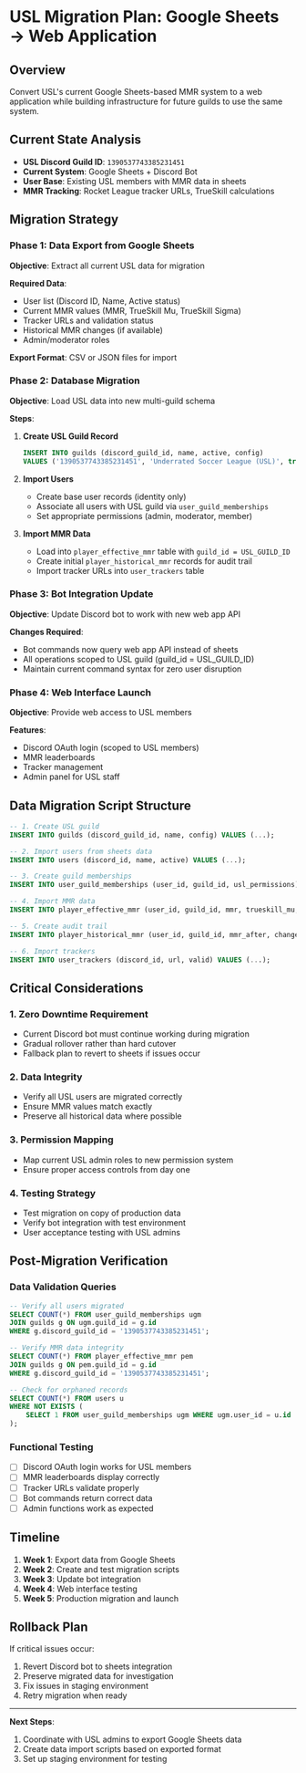 # USL Migration Plan: Google Sheets → Web Application

## Overview
Convert USL's current Google Sheets-based MMR system to a web application while building infrastructure for future guilds to use the same system.

## Current State Analysis
- **USL Discord Guild ID**: `1390537743385231451`
- **Current System**: Google Sheets + Discord Bot
- **User Base**: Existing USL members with MMR data in sheets
- **MMR Tracking**: Rocket League tracker URLs, TrueSkill calculations

## Migration Strategy

### Phase 1: Data Export from Google Sheets
**Objective**: Extract all current USL data for migration

**Required Data**:
- User list (Discord ID, Name, Active status)
- Current MMR values (MMR, TrueSkill Mu, TrueSkill Sigma)
- Tracker URLs and validation status
- Historical MMR changes (if available)
- Admin/moderator roles

**Export Format**: CSV or JSON files for import

### Phase 2: Database Migration
**Objective**: Load USL data into new multi-guild schema

**Steps**:
1. **Create USL Guild Record**
   ```sql
   INSERT INTO guilds (discord_guild_id, name, active, config)
   VALUES ('1390537743385231451', 'Underrated Soccer League (USL)', true, {...});
   ```

2. **Import Users**
   - Create base user records (identity only)
   - Associate all users with USL guild via `user_guild_memberships`
   - Set appropriate permissions (admin, moderator, member)

3. **Import MMR Data**
   - Load into `player_effective_mmr` table with `guild_id = USL_GUILD_ID`
   - Create initial `player_historical_mmr` records for audit trail
   - Import tracker URLs into `user_trackers` table

### Phase 3: Bot Integration Update
**Objective**: Update Discord bot to work with new web app API

**Changes Required**:
- Bot commands now query web app API instead of sheets
- All operations scoped to USL guild (guild_id = USL_GUILD_ID)
- Maintain current command syntax for zero user disruption

### Phase 4: Web Interface Launch
**Objective**: Provide web access to USL members

**Features**:
- Discord OAuth login (scoped to USL members)
- MMR leaderboards
- Tracker management
- Admin panel for USL staff

## Data Migration Script Structure

```sql
-- 1. Create USL guild
INSERT INTO guilds (discord_guild_id, name, config) VALUES (...);

-- 2. Import users from sheets data
INSERT INTO users (discord_id, name, active) VALUES (...);

-- 3. Create guild memberships  
INSERT INTO user_guild_memberships (user_id, guild_id, usl_permissions) VALUES (...);

-- 4. Import MMR data
INSERT INTO player_effective_mmr (user_id, guild_id, mmr, trueskill_mu, trueskill_sigma) VALUES (...);

-- 5. Create audit trail
INSERT INTO player_historical_mmr (user_id, guild_id, mmr_after, change_reason) VALUES (...);

-- 6. Import trackers
INSERT INTO user_trackers (discord_id, url, valid) VALUES (...);
```

## Critical Considerations

### 1. Zero Downtime Requirement
- Current Discord bot must continue working during migration
- Gradual rollover rather than hard cutover
- Fallback plan to revert to sheets if issues occur

### 2. Data Integrity
- Verify all USL users are migrated correctly
- Ensure MMR values match exactly
- Preserve all historical data where possible

### 3. Permission Mapping
- Map current USL admin roles to new permission system
- Ensure proper access controls from day one

### 4. Testing Strategy
- Test migration on copy of production data
- Verify bot integration with test environment
- User acceptance testing with USL admins

## Post-Migration Verification

### Data Validation Queries
```sql
-- Verify all users migrated
SELECT COUNT(*) FROM user_guild_memberships ugm 
JOIN guilds g ON ugm.guild_id = g.id 
WHERE g.discord_guild_id = '1390537743385231451';

-- Verify MMR data integrity
SELECT COUNT(*) FROM player_effective_mmr pem
JOIN guilds g ON pem.guild_id = g.id
WHERE g.discord_guild_id = '1390537743385231451';

-- Check for orphaned records
SELECT COUNT(*) FROM users u
WHERE NOT EXISTS (
    SELECT 1 FROM user_guild_memberships ugm WHERE ugm.user_id = u.id
);
```

### Functional Testing
- [ ] Discord OAuth login works for USL members
- [ ] MMR leaderboards display correctly
- [ ] Tracker URLs validate properly
- [ ] Bot commands return correct data
- [ ] Admin functions work as expected

## Timeline
1. **Week 1**: Export data from Google Sheets
2. **Week 2**: Create and test migration scripts
3. **Week 3**: Update bot integration
4. **Week 4**: Web interface testing
5. **Week 5**: Production migration and launch

## Rollback Plan
If critical issues occur:
1. Revert Discord bot to sheets integration
2. Preserve migrated data for investigation
3. Fix issues in staging environment
4. Retry migration when ready

---

**Next Steps**: 
1. Coordinate with USL admins to export Google Sheets data
2. Create data import scripts based on exported format
3. Set up staging environment for testing